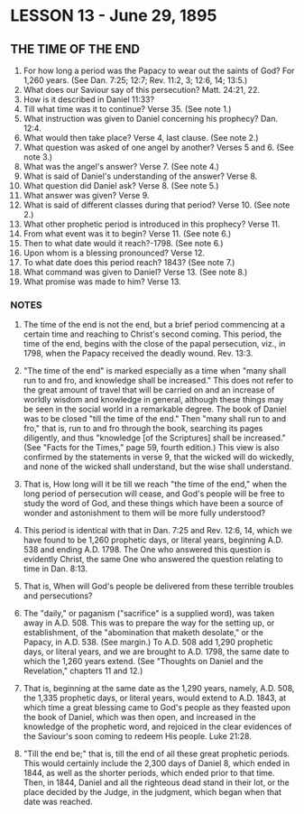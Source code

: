 # LESSON 13 - June 29, 1895

## THE TIME OF THE END

1. For how long a period was the Papacy to wear out the saints of God? For 1,260 years. (See Dan. 7:25; 12:7; Rev. 11:2, 3; 12:6, 14; 13:5.)
2. What does our Saviour say of this persecution? Matt. 24:21, 22.
3. How is it described in Daniel 11:33?
4. Till what time was it to continue? Verse 35. (See note 1.)
5. What instruction was given to Daniel concerning his prophecy? Dan. 12:4.
6. What would then take place? Verse 4, last clause. (See note 2.)
7. What question was asked of one angel by another? Verses 5 and 6. (See note 3.)
8. What was the angel's answer? Verse 7. (See note 4.)
9. What is said of Daniel's understanding of the answer? Verse 8.
10. What question did Daniel ask? Verse 8. (See note 5.)
11. What answer was given? Verse 9.
12. What is said of different classes during that period? Verse 10. (See note 2.)
13. What other prophetic period is introduced in this prophecy? Verse 11.
14. From what event was it to begin? Verse 11. (See note 6.)
15. Then to what date would it reach?-1798. (See note 6.)
16. Upon whom is a blessing pronounced? Verse 12.
17. To what date does this period reach? 1843? (See note 7.)
18. What command was given to Daniel? Verse 13. (See note 8.)
19. What promise was made to him? Verse 13.

### NOTES

1. The time of the end is not the end, but a brief period commencing at a certain time and reaching to Christ's second coming. This period, the time of the end, begins with the close of the papal persecution, viz., in 1798, when the Papacy received the deadly wound. Rev. 13:3.

2. "The time of the end" is marked especially as a time when "many shall run to and fro, and knowledge shall be increased." This does not refer to the great amount of travel that will be carried on and an increase of worldly wisdom and knowledge in general, although these things may be seen in the social world in a remarkable degree. The book of Daniel was to be closed "till the time of the end." Then "many shall run to and fro," that is, run to and fro through the book, searching its pages diligently, and thus "knowledge [of the Scriptures] shall be increased." (See "Facts for the Times," page 59, fourth edition.) This view is also confirmed by the statements in verse 9, that the wicked will do wickedly, and none of the wicked shall understand, but the wise shall understand.

3. That is, How long will it be till we reach "the time of the end," when the long period of persecution will cease, and God's people will be free to study the word of God, and these things which have been a source of wonder and astonishment to them will be more fully understood?

4. This period is identical with that in Dan. 7:25 and Rev. 12:6, 14, which we have found to be 1,260 prophetic days, or literal years, beginning A.D. 538 and ending A.D. 1798. The One who answered this question is evidently Christ, the same One who answered the question relating to time in Dan. 8:13.

5. That is, When will God's people be delivered from these terrible troubles and persecutions?

6. The "daily," or paganism ("sacrifice" is a supplied word), was taken away in A.D. 508. This was to prepare the way for the setting up, or establishment, of the "abomination that maketh desolate," or the Papacy, in A.D. 538. (See margin.) To A.D. 508 add 1,290 prophetic days, or literal years, and we are brought to A.D. 1798, the same date to which the 1,260 years extend. (See "Thoughts on Daniel and the Revelation," chapters 11 and 12.)

7. That is, beginning at the same date as the 1,290 years, namely, A.D. 508, the 1,335 prophetic days, or literal years, would extend to A.D. 1843, at which time a great blessing came to God's people as they feasted upon the book of Daniel, which was then open, and increased in the knowledge of the prophetic word, and rejoiced in the clear evidences of the Saviour's soon coming to redeem His people. Luke 21:28.

8. "Till the end be;" that is, till the end of all these great prophetic periods. This would certainly include the 2,300 days of Daniel 8, which ended in 1844, as well as the shorter periods, which ended prior to that time. Then, in 1844, Daniel and all the righteous dead stand in their lot, or the place decided by the Judge, in the judgment, which began when that date was reached.